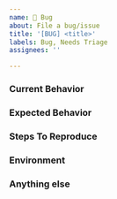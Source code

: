 ```yaml
---
name: 🐞 Bug
about: File a bug/issue
title: '[BUG] <title>'
labels: Bug, Needs Triage
assignees: ''

---
```


<!--
Note: Please search to see if an issue already exists for the bug you encountered.
-->

### Current Behavior
<!-- A concise description of what you're experiencing. -->

### Expected Behavior
<!-- A concise description of what you expected to happen. -->

### Steps To Reproduce

<!--
Example: steps to reproduce the behavior:
1. In this environment...
2. With this config...
3. Run '...'
4. See error...
-->

### Environment

<!--
Example:
- OS: Ubuntu 20.04
- Node: 13.14.0
- npm: 7.6.3
-->

### Anything else

<!--
Links? References? Anything that will give us more context about the issue that you are encountering!
-->
